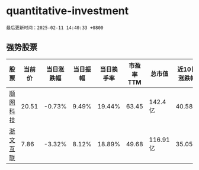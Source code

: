 # quantitative-investment

`最后更新时间：2025-02-11 14:40:33 +0800`

## 强势股票

|股票|当前价|当日涨跌幅|当日振幅|当日换手率|市盈率TTM|总市值|近10日涨跌幅|
|----|----|----|----|----|----|----|----|
|[顺网科技](https://xueqiu.com/S/SZ300113)|20.51|-0.73%|9.49%|19.44%|63.45|142.4亿|40.58%|
|[浙文互联](https://xueqiu.com/S/SH600986)|7.86|-3.32%|8.12%|18.89%|49.68|116.91亿|35.05%|
